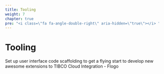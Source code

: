 ```yaml
---
title: Tooling
weight: 7
chapter: true
pre: "<i class=\"fa fa-angle-double-right\" aria-hidden=\"true\"></i> "
---
```


# Tooling

Set up user interface code scaffolding to get a flying start to develop new awesome extensions to TIBCO Cloud Integration - Flogo